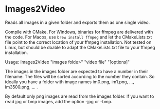 # Images2Video
Reads all images in a given folder and exports them as one single video.

Compile with CMake.
For Windows, binaries for ffmpeg are delivered with the code.
For Macos, use `brew install ffmpeg` and let the CMakeLists.txt file point to the correct location of your ffmpeg installation.
Not tested on Linux, but should be doable to adapt the CMakeLists.txt file to your ffmpeg installation.



Usage: Images2Video "images folde>" "video file" "[options]"

The images in the images folder are expected to have a number in their filename. The files will be sorted according to the number they contain. So ideally you have a folder with image names im0.png, im1.png, ..., im3500.png, ... .

By default only png images are read from the images folder. If you want to read jpg or bmp images, add the option -jpg or -bmp.
